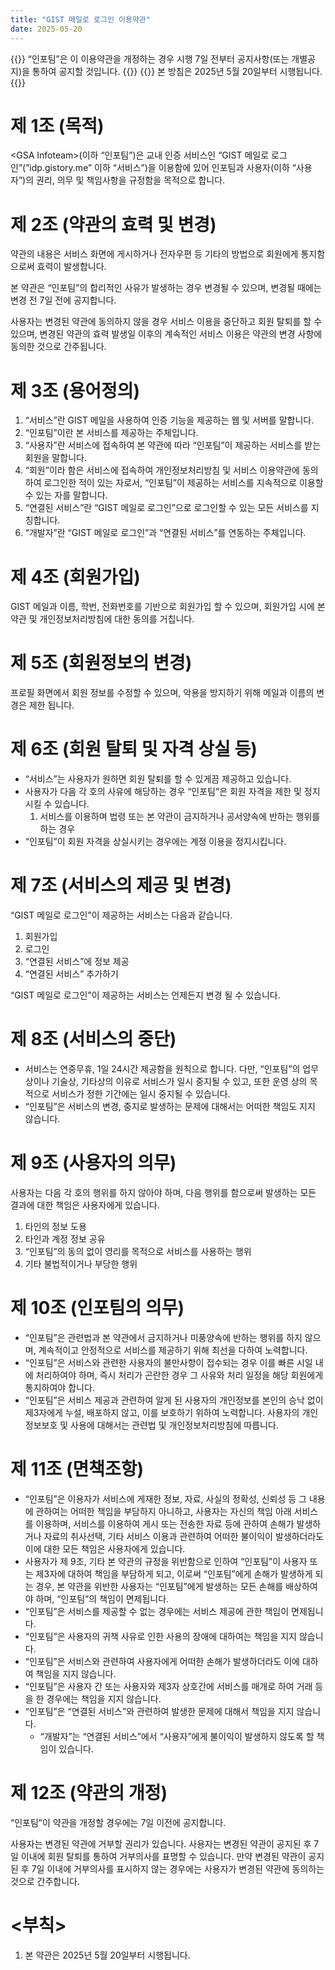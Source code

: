```yaml
---
title: "GIST 메일로 로그인 이용약관"
date: 2025-05-20
---
```


{{<alert type="info">}}
“인포팀”은 이 이용약관을 개정하는 경우 시행 7일 전부터 공지사항(또는 개별공지)을 통하여 공지할 것입니다.
{{</alert>}}
{{<alert type="info">}}
본 방침은 2025년 5월 20일부터 시행됩니다.
{{</alert>}}

# 제 1조 (목적)

\<GSA Infoteam>(이하 “인포팀”)은 교내 인증 서비스인 “GIST 메일로 로그인”(”idp.gistory.me” 이하 “서비스”)을 이용함에 있어 인포팀과 사용자(이하 “사용자”)의 권리, 의무 및 책임사항을 규정함을 목적으로 합니다.

# 제 2조 (약관의 효력 및 변경)

약관의 내용은 서비스 화면에 게시하거나 전자우편 등 기타의 방법으로 회원에게 통지함으로써 효력이 발생합니다.

본 약관은 “인포팀”의 합리적인 사유가 발생하는 경우 변경될 수 있으며, 변경될 때에는 변경 전 7일 전에 공지합니다.

사용자는 변경된 약관에 동의하지 않을 경우 서비스 이용을 중단하고 회원 탈퇴를 할 수 있으며, 변경된 약관의 효력 발생일 이후의 계속적인 서비스 이용은 약관의 변경 사항에 동의한 것으로 간주됩니다.

# 제 3조 (용어정의)

1. “서비스”란 GIST 메일을 사용하여 인증 기능을 제공하는 웹 및 서버를 말합니다.
2. “인포팀”이란 본 서비스를 제공하는 주체입니다.
3. “사용자”란 서비스에 접속하여 본 약관에 따라 “인포팀”이 제공하는 서비스를 받는 회원을 말합니다.
4. “회원”이라 함은 서비스에 접속하여 개인정보처리방침 및 서비스 이용약관에 동의하여 로그인한 적이 있는 자로서, “인포팀”이 제공하는 서비스를 지속적으로 이용할 수 있는 자를 말합니다.
5. “연결된 서비스”란 “GIST 메일로 로그인”으로 로그인할 수 있는 모든 서비스를 지칭합니다.
6. “개발자”란 “GIST 메일로 로그인”과 “연결된 서비스”를 연동하는 주체입니다.

# 제 4조 (회원가입)

GIST 메일과 이름, 학번, 전화번호를 기반으로 회원가입 할 수 있으며, 회원가입 시에 본 약관 및 개인정보처리방침에 대한 동의를 거칩니다.

# 제 5조 (회원정보의 변경)

프로필 화면에서 회원 정보를 수정할 수 있으며, 악용을 방지하기 위해 메일과 이름의 변경은 제한 됩니다.

# 제 6조 (회원 탈퇴 및 자격 상실 등)

- “서비스”는 사용자가 원하면 회원 탈퇴를 할 수 있게끔 제공하고 있습니다.
- 사용자가 다음 각 호의 사유에 해당하는 경우 “인포팀”은 회원 자격을 제한 및 정지시킬 수 있습니다.
  1. 서비스를 이용하며 법령 또는 본 약관이 금지하거나 공서양속에 반하는 행위를 하는 경우
- “인포팀”이 회원 자격을 상실시키는 경우에는 계정 이용을 정지시킵니다.

# 제 7조 (서비스의 제공 및 변경)

“GIST 메일로 로그인”이 제공하는 서비스는 다음과 같습니다.

1. 회원가입
2. 로그인
3. “연결된 서비스”에 정보 제공
4. “연결된 서비스” 추가하기

“GIST 메일로 로그인”이 제공하는 서비스는 언제든지 변경 될 수 있습니다.

# 제 8조 (서비스의 중단)

- 서비스는 연중무휴, 1일 24시간 제공함을 원칙으로 합니다. 다만, “인포팀”의 업무 상이나 기술상, 기타상의 이유로 서비스가 일시 중지될 수 있고, 또한 운영 상의 목적으로 서비스가 정한 기간에는 일시 중지될 수 있습니다.
- “인포팀”은 서비스의 변경, 중지로 발생하는 문제에 대해서는 어떠한 책임도 지지 않습니다.

# 제 9조 (사용자의 의무)

사용자는 다음 각 호의 행위를 하지 않아야 하며, 다음 행위를 함으로써 발생하는 모든 결과에 대한 책임은 사용자에게 있습니다.

1. 타인의 정보 도용
2. 타인과 계정 정보 공유
3. “인포팀”의 동의 없이 영리를 목적으로 서비스를 사용하는 행위
4. 기타 불법적이거나 부당한 행위

# 제 10조 (인포팀의 의무)

- “인포팀”은 관련법과 본 약관에서 금지하거나 미풍양속에 반하는 행위를 하지 않으며, 계속적이고 안정적으로 서비스를 제공하기 위해 최선을 다하여 노력합니다.
- “인포팀”은 서비스와 관련한 사용자의 불만사항이 접수되는 경우 이를 빠른 시일 내에 처리하여야 하며, 즉시 처리가 곤란한 경우 그 사유와 처리 일정을 해당 회원에게 통지하여야 합니다.
- “인포팀”은 서비스 제공과 관련하여 알게 된 사용자의 개인정보를 본인의 승낙 없이 제3자에게 누설, 배포하지 않고, 이를 보호하기 위하여 노력합니다. 사용자의 개인정보보호 및 사용에 대해서는 관련법 및 개인정보처리방침에 따릅니다.

# 제 11조 (면책조항)

- “인포팀”은 이용자가 서비스에 게재한 정보, 자료, 사실의 정확성, 신뢰성 등 그 내용에 관하여는 어떠한 책임을 부담하지 아니하고, 사용자는 자신의 책임 아래 서비스를 이용하며, 서비스를 이용하여 게시 또는 전송한 자료 등에 관하여 손해가 발생하거나 자료의 취사선택, 기타 서비스 이용과 관련하여 어떠한 불이익이 발생하더라도 이에 대한 모든 책임은 사용자에게 있습니다.
- 사용자가 제 9조, 기타 본 약관의 규정을 위반함으로 인하여 “인포팀”이 사용자 또는 제3자에 대하여 책임을 부담하게 되고, 이로써 “인포팀”에게 손해가 발생하게 되는 경우, 본 약관을 위반한 사용자는 “인포팀”에게 발생하는 모든 손해를 배상하여야 하며, “인포팀”의 책임이 면제됩니다.
- “인포팀”은 서비스를 제공할 수 없는 경우에는 서비스 제공에 관한 책임이 면제됩니다.
- “인포팀”은 사용자의 귀책 사유로 인한 사용의 장애에 대하여는 책임을 지지 않습니다.
- “인포팀”은 서비스와 관련하여 사용자에게 어떠한 손해가 발생하더라도 이에 대하여 책임을 지지 않습니다.
- “인포팀”은 사용자 간 또는 사용자와 제3자 상호간에 서비스를 매개로 하여 거래 등을 한 경우에는 책임을 지지 않습니다.
- “인포팀”은 “연결된 서비스”와 관련하여 발생한 문제에 대해서 책임을 지지 않습니다.
  - “개발자”는 “연결된 서비스”에서 “사용자”에게 불이익이 발생하지 않도록 할 책임이 있습니다.

# 제 12조 (약관의 개정)

“인포팀”이 약관을 개정할 경우에는 7일 이전에 공지합니다.

사용자는 변경된 약관에 거부할 권리가 있습니다. 사용자는 변경된 약관이 공지된 후 7일 이내에 회원 탈퇴를 통하여 거부의사를 표명할 수 있습니다. 만약 변경된 약관이 공지된 후 7일 이내에 거부의사를 표시하지 않는 경우에는 사용자가 변경된 약관에 동의하는 것으로 간주합니다.

# <부칙>

1. 본 약관은 2025년 5월 20일부터 시행됩니다.
